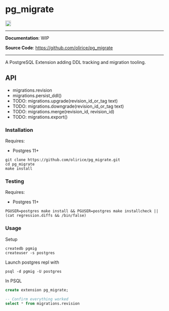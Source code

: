 # pg_migrate


<p>

<a href="https://github.com/olirice/pg_migrate/actions"><img src="https://github.com/olirice/pg_migrate/workflows/test/badge.svg" alt="Tests" height="18"></a>

</p>

---

**Documentation**: WIP 

**Source Code**: <a href="https://github.com/olirice/pg_migrate" target="_blank">https://github.com/olirice/pg_migrate</a>

---

A PostgreSQL Extension adding DDL tracking and migration tooling.



## API

- migrations.revision
- migrations.persist_ddl()
- TODO: migrations.upgrade(revision_id_or_tag text)
- TODO: migrations.downgrade(revision_id_or_tag text)
- TODO: migrations.merge(revision_id, revision_id)
- TODO: migrations.export()



### Installation

Requires:

 - Postgres 11+


```shell
git clone https://github.com/olirice/pg_migrate.git
cd pg_migrate
make install
```

### Testing
Requires:

 - Postgres 11+


```shell
PGUSER=postgres make install && PGUSER=postgres make installcheck || (cat regression.diffs && /bin/false)
```

### Usage

Setup
```shell
createdb pgmig
createuser -s postgres
```

Launch postgres repl with
```
psql -d pgmig -U postgres
```

In PSQL
```sql
create extension pg_migrate;

-- Confirm everything worked
select * from migrations.revision
```

